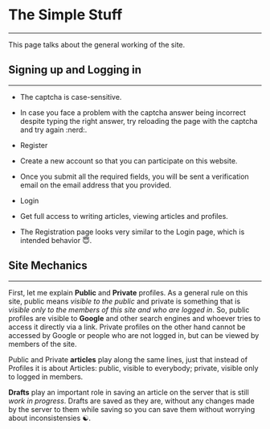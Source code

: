 # The Simple Stuff

---

This page talks about the general working of the site.

## Signing up and Logging in

---

* The captcha is case-sensitive.
 * In case you face a problem with the captcha answer being incorrect despite typing the right answer, try reloading the page with the captcha and try again :nerd:.
 
* Register
 * Create a new account so that you can participate on this website.
 * Once you submit all the required fields, you will be sent a verification email on the email address that you provided.

* Login
 * Get full access to writing articles, viewing articles and profiles.
 * The Registration page looks very similar to the Login page, which is intended behavior :innocent:.

## Site Mechanics

---

First, let me explain **Public** and **Private** profiles. As a general rule on this site, public means *visible to the public* and private is something that is *visible only to the members of this site and who are logged in*. So, public profiles are visible to **Google** and other search engines and whoever tries to access it directly via a link. Private profiles on the other hand cannot be accessed by Google or people who are not logged in, but can be viewed by members of the site.

Public and Private **articles** play along the same lines, just that instead of Profiles it is about Articles: public, visible to everybody; private, visible only to logged in members.

**Drafts** play an important role in saving an article on the server that is still _work in progress_. Drafts are saved as they are, without any changes made by the server to them while saving so you can save them without worrying about inconsistensies :yin_yang:.